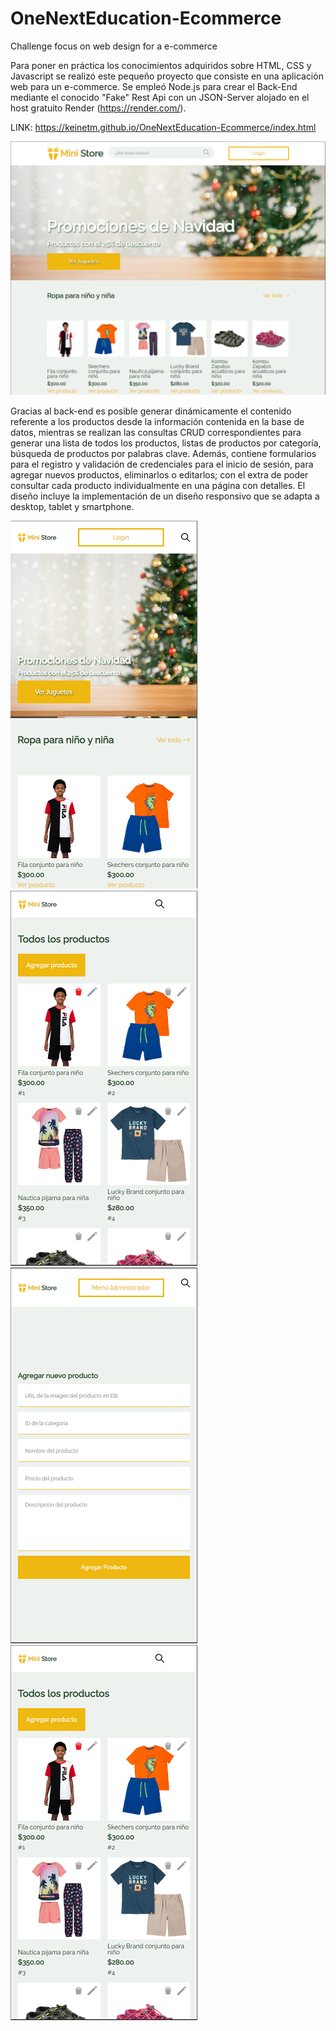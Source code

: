 # OneNextEducation-Ecommerce
Challenge focus on web design for a e-commerce

Para poner en práctica los conocimientos adquiridos sobre HTML, CSS y Javascript se realizó este pequeño proyecto que consiste en una aplicación web para un e-commerce. Se empleó Node.js para crear el Back-End mediante el conocido "Fake" Rest Api con un JSON-Server alojado en el host gratuito Render (https://render.com/).

LINK: https://keinetm.github.io/OneNextEducation-Ecommerce/index.html

![Index E-commerce](assets/ecommerce-index-desk.png)
 
 Gracias al back-end es posible generar dinámicamente el contenido referente a los productos desde la información contenida en la base de datos, mientras se realizan las consultas CRUD correspondientes para generar una lista de todos los productos, listas de productos por categoría, búsqueda de productos por palabras clave. Además, contiene formularios para el registro y validación de credenciales para el inicio de sesión, para agregar nuevos productos, eliminarlos o editarlos; con el extra de poder consultar cada producto individualmente en una página con detalles. 
 El diseño incluye la implementación de un diseño responsivo que se adapta a desktop, tablet y smartphone.
 
 ![Index E-commerce](assets/ecommerce-index-phone.png) ![Index E-commerce](assets/ecommerce-edit-phonepng.png)
 ![Index E-commerce](assets/ecommerce-add-phonepng.png) ![Index E-commerce](assets/ecommerce-edit-phonepng.png)
